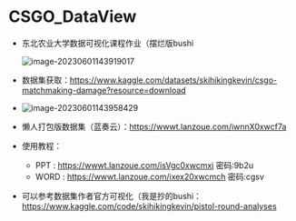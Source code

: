 # CSGO_DataView

- 东北农业大学数据可视化课程作业（摆烂版bushi

  ![image-20230601143919017](C:\Users\caiji\AppData\Roaming\Typora\typora-user-images\image-20230601143919017.png)

- 数据集获取：https://www.kaggle.com/datasets/skihikingkevin/csgo-matchmaking-damage?resource=download

- ![image-20230601143958429](C:\Users\caiji\AppData\Roaming\Typora\typora-user-images\image-20230601143958429.png)

- 懒人打包版数据集（蓝奏云）：https://wwwt.lanzoue.com/iwnnX0xwcf7a

- 使用教程：

  -    PPT :  https://wwwt.lanzoue.com/isVgc0xwcmxi  密码:9b2u
  -    WORD : https://wwwt.lanzoue.com/ixex20xwcmch 密码:cgsv

- 可以参考数据集作者官方可视化（我是抄的bushi：https://www.kaggle.com/code/skihikingkevin/pistol-round-analyses

